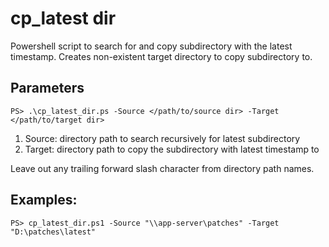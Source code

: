 # cp_latest dir

Powershell script to search for and copy subdirectory with the latest timestamp.
Creates non-existent target directory to copy subdirectory to.

## Parameters
```
PS> .\cp_latest_dir.ps -Source </path/to/source dir> -Target </path/to/target dir>
```
1. Source: directory path to search recursively for latest subdirectory
2. Target: directory path to copy the subdirectory with latest timestamp to
   
Leave out any trailing forward slash character from directory path names.

## Examples:
```
PS> cp_latest_dir.ps1 -Source "\\app-server\patches" -Target "D:\patches\latest"
```
